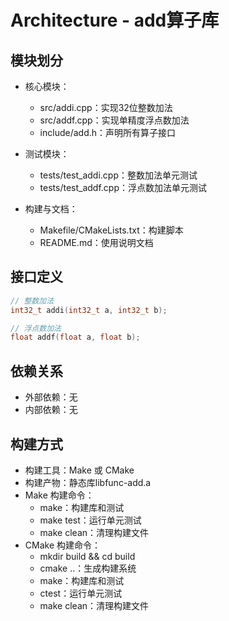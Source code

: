 # Architecture - add算子库

## 模块划分

- 核心模块：
  - src/addi.cpp：实现32位整数加法
  - src/addf.cpp：实现单精度浮点数加法
  - include/add.h：声明所有算子接口

- 测试模块：
  - tests/test_addi.cpp：整数加法单元测试
  - tests/test_addf.cpp：浮点数加法单元测试

- 构建与文档：
  - Makefile/CMakeLists.txt：构建脚本
  - README.md：使用说明文档

## 接口定义
```c
// 整数加法
int32_t addi(int32_t a, int32_t b);

// 浮点数加法  
float addf(float a, float b);
```

## 依赖关系
- 外部依赖：无
- 内部依赖：无

## 构建方式
- 构建工具：Make 或 CMake
- 构建产物：静态库libfunc-add.a
- Make 构建命令：
  - make：构建库和测试
  - make test：运行单元测试
  - make clean：清理构建文件
- CMake 构建命令：
  - mkdir build && cd build
  - cmake ..：生成构建系统
  - make：构建库和测试
  - ctest：运行单元测试
  - make clean：清理构建文件
